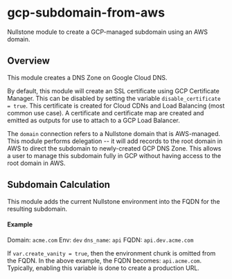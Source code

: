 # gcp-subdomain-from-aws

Nullstone module to create a GCP-managed subdomain using an AWS domain.

## Overview 

This module creates a DNS Zone on Google Cloud DNS.

By default, this module will create an SSL certificate using GCP Certificate Manager.
This can be disabled by setting the variable `disable_certificate = true`.
This certificate is created for Cloud CDNs and Load Balancing (most common use case).
A certificate and certificate map are created and emitted as outputs for use to attach to a GCP Load Balancer.

The `domain` connection refers to a Nullstone domain that is AWS-managed.
This module performs delegation -- it will add records to the root domain in AWS to direct the subdomain to newly-created GCP DNS Zone.
This allows a user to manage this subdomain fully in GCP without having access to the root domain in AWS.

## Subdomain Calculation

This module adds the current Nullstone environment into the FQDN for the resulting subdomain.

#### Example
  Domain:     `acme.com`
  Env:        `dev`
  `dns_name`: `api`
  FQDN:       `api.dev.acme.com`

If `var.create_vanity = true`, then the environment chunk is omitted from the FQDN.
In the above example, the FQDN becomes: `api.acme.com`.
Typically, enabling this variable is done to create a production URL.
